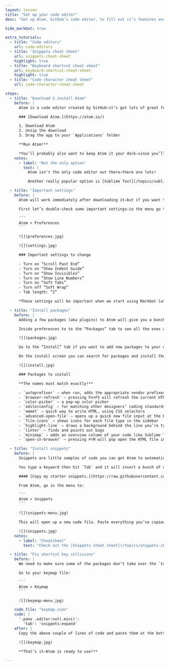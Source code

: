 ```yaml
---
layout: lesson
title: "Set up your code editor"
desc: "Set up Atom, GitHub’s code editor, to fill out it’s features and simplify repetitive tasks."

hide_markbot: true

extra_tutorials:
  - title: "Code editors"
    url: code-editors
  - title: "Snippets cheat sheet"
    url: snippets-cheat-sheet
    highlight: true
  - title: "Keyboard shortcut cheat sheet"
    url: keyboard-shortcut-cheat-sheet
    highlight: true
  - title: "Code character cheat sheet"
    url: code-character-cheat-sheet

steps:
  - title: "Download & install Atom"
    before: |
      Atom is a code editor created by GitHub—it’s got lots of great features, the community is really big—and the setup is quick for beginners.

      ### [Download Atom.](https://atom.io/)

      1. Download Atom
      2. Unzip the download
      3. Drag the app to your `Applications` folder

      **Run Atom!**

      *You’ll probably also want to keep Atom it your dock—since you’ll be using it every day.*
    notes:
      - label: "Not the only option"
        text: |
          Atom isn’t the only code editor out there—there are lots!

          Another really popular option is [Sublime Text](/topics/sublime-text/).

  - title: "Important settings"
    before: |
      Atom will work immediately after downloading it—but if you want to get the most out of it, some customization will be needed.

      First let’s double-check some important settings—in the menu go to:

      ```
      Atom > Preferences
      ```

      ![](preferences.jpg)

      ![](settings.jpg)

      ### Important settings to change

      - Turn on “Scroll Past End”
      - Turn on “Show Indent Guide”
      - Turn on “Show Invisibles”
      - Turn on “Show Line Numbers”
      - Turn on “Soft Tabs”
      - Turn off “Soft Wrap”
      - Tab length: “2”

      *These settings will be important when we start using Markbot later—it will check your code for some of these things.*

  - title: "Install packages"
    before: |
      Adding a few packages (aka plugins) to Atom will give you a bunch more convenient features.

      Inside preferences to to the “Packages” tab to see all the ones already installed.

      ![](packages.jpg)

      Go to the “Install” tab if you want to add new packages to your editor.

      On the install screen you can search for packages and install them into Atom.

      ![](install.jpg)

      ### Packages to install

      **The names must match exactly!**

      - `autoprefixer` — when run, adds the appropriate vendor prefixes to all CSS
      - `browser-refresh` — pressing Fn+F5 will refresh the current HTML file in the browser
      - `color-picker` — a pop-up color picker
      - `editorconfig` — for matching other designers’ coding standards
      - `emmet` — quick way to write HTML, using CSS selectors
      - `advanced-open-file` — opens up a quick new file input at the bottom of the screen, ⌘⌥N
      - `file-icons` — shows icons for each file type in the sidebar
      - `highlight-line` — draws a background behind the line you’re typing on
      - `linter` — finds and points out bugs
      - `minimap` — adds an overview column of your code like Sublime Text
      - `open-in-browser` — pressing ⌘⌥M will pop open the HTML file in the browser

  - title: "Install snippets"
    before: |
      Snippets are little samples of code you can get Atom to automatically insert into your document.

      You type a keyword then hit `Tab` and it will insert a bunch of code automatically.

      #### [Copy my starter snippets.](https://raw.githubusercontent.com/acgd-learn-the-web/atom-code/master/snippets.cson)

      From Atom, go in the menu to:

      ```
      Atom > Snippets
      ```

      ![](snippets-menu.jpg)

      This will open up a new code file. Paste everything you’ve copied from the GitHub into the bottom of this file. And save.

      ![](snippets.jpg)
    notes:
      - label: "Cheatsheet"
        text: "Check out the [Snippets cheat sheet](/topics/snippets-cheat-sheet/)."

  - title: "Fix shortcut key collisions"
    before: |
      We need to make sure some of the packages don’t take over the `tab` key, so we need to fix our keymap.

      Go to your keymap file:

      ```
      Atom > Keymap
      ```

      ![](keymap-menu.jpg)

    code_file: "keymap.cson"
    code: |
      '.pane .editor:not(.mini)':
        'tab': 'snippets:expand'
    after: |
      Copy the above couple of lines of code and paste them at the bottom of your keymap file.

      ![](keymap.jpg)

      **That’s it—Atom is ready to use!**

---
```

